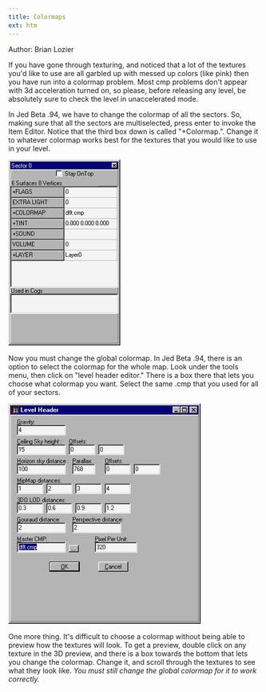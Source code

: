 ```yaml
---
title: Colormaps
ext: htm
---
```


Author: Brian Lozier

If you have gone through texturing, and noticed that a lot of the
textures you'd like to use are all garbled up with messed up colors
(like pink) then you have run into a colormap problem. Most cmp problems
don't appear with 3d acceleration turned on, so please, before releasing
any level, be absolutely sure to check the level in unaccelerated
mode.  
  
In Jed Beta .94, we have to change the colormap of all the sectors. So,
making sure that all the sectors are multiselected, press enter to
invoke the Item Editor. Notice that the third box down is called
"+Colormap.". Change it to whatever colormap works best for the textures
that you would like to use in your level.  
  

![](images/2.GIF)

  
  
Now you must change the global colormap. In Jed Beta .94, there is an
option to select the colormap for the whole map. Look under the tools
menu, then click on "level header editor." There is a box there that
lets you choose what colormap you want. Select the same .cmp that you
used for all of your sectors.  
  

![](images/3.GIF)

  
  
One more thing. It's difficult to choose a colormap without being able
to preview how the textures will look. To get a preview, double click on
any texture in the 3D preview, and there is a box towards the bottom
that lets you change the colormap. Change it, and scroll through the
textures to see what they look like. *You must still change the global
colormap for it to work correctly.*

